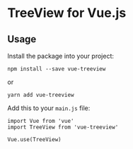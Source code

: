 # TreeView for Vue.js

## Usage

Install the package into your project:

    npm install --save vue-treeview

or

    yarn add vue-treeview

Add this to your `main.js` file:

```
import Vue from 'vue'
import TreeView from 'vue-treeview'

Vue.use(TreeView)
```
